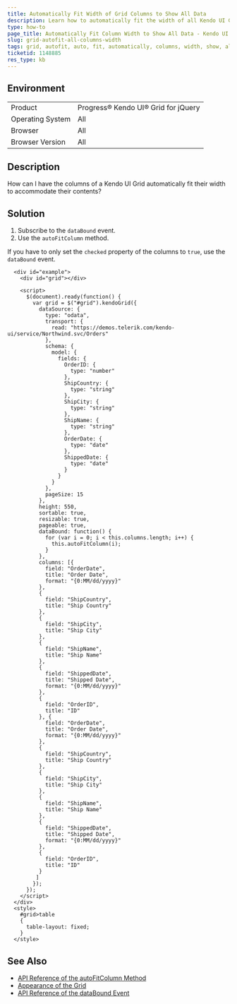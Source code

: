 ```yaml
---
title: Automatically Fit Width of Grid Columns to Show All Data
description: Learn how to automatically fit the width of all Kendo UI Grid columns to show all data.
type: how-to
page_title: Automatically Fit Column Width to Show All Data - Kendo UI Grid for jQuery
slug: grid-autofit-all-columns-width
tags: grid, autofit, auto, fit, automatically, columns, width, show, all, data
ticketid: 1148885
res_type: kb
---
```


## Environment

<table>
 <tr>
  <td>Product</td>
  <td>Progress® Kendo UI® Grid for jQuery</td>
 </tr>
 <tr>
  <td>Operating System</td>
  <td>All</td>
 </tr>
 <tr>
  <td>Browser</td>
  <td>All</td>
 </tr>
 <tr>
  <td>Browser Version</td>
  <td>All</td>
 </tr>
</table>

## Description

How can I have the columns of a Kendo UI Grid automatically fit their width to accommodate their contents?

## Solution

1. Subscribe to the `dataBound` event.
1. Use the `autoFitColumn` method.

If you have to only set the `checked` property of the columns to `true`, use the `dataBound` event.

```dojo
  <div id="example">
    <div id="grid"></div>

    <script>
      $(document).ready(function() {
        var grid = $("#grid").kendoGrid({
          dataSource: {
            type: "odata",
            transport: {
              read: "https://demos.telerik.com/kendo-ui/service/Northwind.svc/Orders"
            },
            schema: {
              model: {
                fields: {
                  OrderID: {
                    type: "number"
                  },
                  ShipCountry: {
                    type: "string"
                  },
                  ShipCity: {
                    type: "string"
                  },
                  ShipName: {
                    type: "string"
                  },
                  OrderDate: {
                    type: "date"
                  },
                  ShippedDate: {
                    type: "date"
                  }
                }
              }
            },
            pageSize: 15
          },
          height: 550,
          sortable: true,
          resizable: true,
          pageable: true,
          dataBound: function() {
            for (var i = 0; i < this.columns.length; i++) {
              this.autoFitColumn(i);
            }
          },
          columns: [{
            field: "OrderDate",
            title: "Order Date",
            format: "{0:MM/dd/yyyy}"
          },
          {
            field: "ShipCountry",
            title: "Ship Country"
          },
          {
            field: "ShipCity",
            title: "Ship City"
          },
          {
            field: "ShipName",
            title: "Ship Name"
          },
          {
            field: "ShippedDate",
            title: "Shipped Date",
            format: "{0:MM/dd/yyyy}"
          },
          {
            field: "OrderID",
            title: "ID"
          }, {
            field: "OrderDate",
            title: "Order Date",
            format: "{0:MM/dd/yyyy}"
          },
          {
            field: "ShipCountry",
            title: "Ship Country"
          },
          {
            field: "ShipCity",
            title: "Ship City"
          },
          {
            field: "ShipName",
            title: "Ship Name"
          },
          {
            field: "ShippedDate",
            title: "Shipped Date",
            format: "{0:MM/dd/yyyy}"
          },
          {
            field: "OrderID",
            title: "ID"
          }
         ]
        });
      });
    </script>
  </div>
  <style>
    #grid>table
    {
      table-layout: fixed;
    }
  </style>
```

## See Also

* [API Reference of the autoFitColumn Method](https://docs.telerik.com/kendo-ui/api/javascript/ui/grid/methods/autofitcolumn)
* [Appearance of the Grid](https://docs.telerik.com/kendo-ui/controls/data-management/grid/appearance#width)
* [API Reference of the dataBound Event](https://docs.telerik.com/kendo-ui/api/javascript/ui/grid/events/databound)
